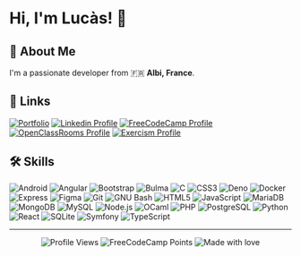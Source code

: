 # Hi, I'm Lucàs! 👋

## 🚀 About Me
I'm a passionate developer from 🇫🇷 **Albi, France**.

## 🔗 Links
[![Portfolio](https://img.shields.io/badge/my_portfolio-000?style=for-the-badge&amp;logo=ko-fi&amp;logoColor=white)](https://lucasvbr.github.io/links/?portfolio)
[![Linkedin Profile](https://img.shields.io/badge/linkedin-0e76a8?style=for-the-badge&amp;logo=linkedin&amp;logoColor=white)](https://www.linkedin.com/in/lucasvbr)
[![FreeCodeCamp Profile](https://img.shields.io/badge/freecodecamp-0a0a23?style=for-the-badge&amp;logo=freecodecamp&amp;logoColor=white)](https://www.freecodecamp.org/LucasVbr)
[![OpenClassRooms Profile](https://img.shields.io/badge/openclassrooms-7451eb?style=for-the-badge&amp;logo=openclassrooms&amp;logoColor=white)](https://openclassrooms.com/fr/members/97j9zltv6225)
[![Exercism Profile](https://img.shields.io/badge/exercism-2e57e8?style=for-the-badge&amp;logo=exercism&amp;logoColor=white)](https://exercism.org/profiles/LucasVbr)


## 🛠 Skills
![Android](https://img.shields.io/static/v1?label=&amp;message=Android&amp;color=3DDC84&amp;logo=android&amp;logoColor=white)
![Angular](https://img.shields.io/static/v1?label=&amp;message=Angular&amp;color=DD0031&amp;logo=angular&amp;logoColor=white)
![Bootstrap](https://img.shields.io/static/v1?label=&amp;message=Bootstrap&amp;color=7952B3&amp;logo=bootstrap&amp;logoColor=white)
![Bulma](https://img.shields.io/static/v1?label=&amp;message=Bulma&amp;color=00D1B2&amp;logo=bulma&amp;logoColor=white)
![C](https://img.shields.io/static/v1?label=&amp;message=C&amp;color=A8B9CC&amp;logo=c&amp;logoColor=white)
![CSS3](https://img.shields.io/static/v1?label=&amp;message=CSS3&amp;color=1572B6&amp;logo=css3&amp;logoColor=white)
![Deno](https://img.shields.io/static/v1?label=&amp;message=Deno&amp;color=000000&amp;logo=deno&amp;logoColor=white)
![Docker](https://img.shields.io/static/v1?label=&amp;message=Docker&amp;color=2496ED&amp;logo=docker&amp;logoColor=white)
![Express](https://img.shields.io/static/v1?label=&amp;message=Express&amp;color=000000&amp;logo=express&amp;logoColor=white)
![Figma](https://img.shields.io/static/v1?label=&amp;message=Figma&amp;color=F24E1E&amp;logo=figma&amp;logoColor=white)
![Git](https://img.shields.io/static/v1?label=&amp;message=Git&amp;color=F05032&amp;logo=git&amp;logoColor=white)
![GNU Bash](https://img.shields.io/static/v1?label=&amp;message=GNU+Bash&amp;color=4EAA25&amp;logo=gnubash&amp;logoColor=white)
![HTML5](https://img.shields.io/static/v1?label=&amp;message=HTML5&amp;color=E34F26&amp;logo=html5&amp;logoColor=white)
![JavaScript](https://img.shields.io/static/v1?label=&amp;message=JavaScript&amp;color=F7DF1E&amp;logo=javascript&amp;logoColor=white)
![MariaDB](https://img.shields.io/static/v1?label=&amp;message=MariaDB&amp;color=003545&amp;logo=mariadb&amp;logoColor=white)
![MongoDB](https://img.shields.io/static/v1?label=&amp;message=MongoDB&amp;color=47A248&amp;logo=mongodb&amp;logoColor=white)
![MySQL](https://img.shields.io/static/v1?label=&amp;message=MySQL&amp;color=4479A1&amp;logo=mysql&amp;logoColor=white)
![Node.js](https://img.shields.io/static/v1?label=&amp;message=Node.js&amp;color=339933&amp;logo=nodedotjs&amp;logoColor=white)
![OCaml](https://img.shields.io/static/v1?label=&amp;message=OCaml&amp;color=EC6813&amp;logo=ocaml&amp;logoColor=white)
![PHP](https://img.shields.io/static/v1?label=&amp;message=PHP&amp;color=777BB4&amp;logo=php&amp;logoColor=white)
![PostgreSQL](https://img.shields.io/static/v1?label=&amp;message=PostgreSQL&amp;color=4169E1&amp;logo=postgresql&amp;logoColor=white)
![Python](https://img.shields.io/static/v1?label=&amp;message=Python&amp;color=3776AB&amp;logo=python&amp;logoColor=white)
![React](https://img.shields.io/static/v1?label=&amp;message=React&amp;color=61DAFB&amp;logo=react&amp;logoColor=white)
![SQLite](https://img.shields.io/static/v1?label=&amp;message=SQLite&amp;color=003B57&amp;logo=sqlite&amp;logoColor=white)
![Symfony](https://img.shields.io/static/v1?label=&amp;message=Symfony&amp;color=000000&amp;logo=symfony&amp;logoColor=white)
![TypeScript](https://img.shields.io/static/v1?label=&amp;message=TypeScript&amp;color=3178C6&amp;logo=typescript&amp;logoColor=white)


---

<div align="center">

![Profile Views](https://komarev.com/ghpvc/?username=lucasvbr&amp;amp;label=Profile%20views&amp;amp;color=0e75b6&amp;amp;style=flat)
![FreeCodeCamp Points](https://img.shields.io/freecodecamp/points/lucasvbr?label=FreeCodeCamp%20points)
![Made with love](https://img.shields.io/badge/-made%20with%20%E2%9D%A4%EF%B8%8F-red)


</div>